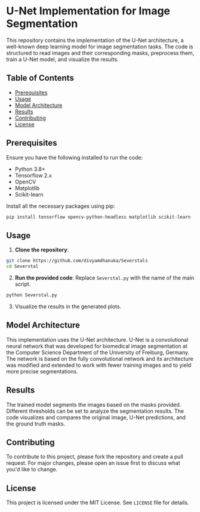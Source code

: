 # U-Net Implementation for Image Segmentation

This repository contains the implementation of the U-Net architecture, a well-known deep learning model for image segmentation tasks. The code is structured to read images and their corresponding masks, preprocess them, train a U-Net model, and visualize the results.

## Table of Contents

- [Prerequisites](#prerequisites)
- [Usage](#usage)
- [Model Architecture](#model-architecture)
- [Results](#results)
- [Contributing](#contributing)
- [License](#license)

## Prerequisites

Ensure you have the following installed to run the code:

- Python 3.8+
- Tensorflow 2.x
- OpenCV
- Matplotlib
- Scikit-learn

Install all the necessary packages using pip:

```bash
pip install tensorflow opencv-python-headless matplotlib scikit-learn
```

## Usage

1. **Clone the repository**:
```bash
git clone https://github.com/divyamdhanuka/Severstals
cd Severstal
```

2. **Run the provided code**:
Replace `Severstal.py` with the name of the main script.

```bash
python Severstal.py
```

3. Visualize the results in the generated plots.

## Model Architecture

This implementation uses the U-Net architecture. U-Net is a convolutional neural network that was developed for biomedical image segmentation at the Computer Science Department of the University of Freiburg, Germany. The network is based on the fully convolutional network and its architecture was modified and extended to work with fewer training images and to yield more precise segmentations.

## Results

The trained model segments the images based on the masks provided. Different thresholds can be set to analyze the segmentation results. The code visualizes and compares the original image, U-Net predictions, and the ground truth masks.

## Contributing

To contribute to this project, please fork the repository and create a pull request. For major changes, please open an issue first to discuss what you'd like to change.

## License

This project is licensed under the MIT License. See `LICENSE` file for details.
